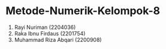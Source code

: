 # Metode-Numerik-Kelompok-8
1. Rayi Nuriman (2204036) 
2. Raka Ibnu Firdaus (2201754)
3. Muhammad Riza Abqari (2200908)
